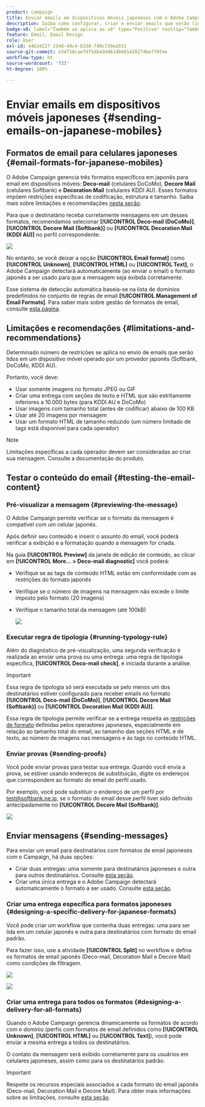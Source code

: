 ```yaml
---
product: campaign
title: Enviar emails em dispositivos móveis japoneses com o Adobe Campaign Classic
description: Saiba como configurar, criar e enviar emails que serão lidos em um dispositivo móvel japonês
badge-v8: label="Também se aplica ao v8" type="Positive" tooltip="Também se aplica ao Campaign v8"
feature: Email, Email Design
role: User
exl-id: 44634227-2340-49c4-b330-740c739ea551
source-git-commit: e34718caefdf5db4ddd61db601420274be77054e
workflow-type: ht
source-wordcount: '733'
ht-degree: 100%

---
```


# Enviar emails em dispositivos móveis japoneses {#sending-emails-on-japanese-mobiles}

## Formatos de email para celulares japoneses {#email-formats-for-japanese-mobiles}

O Adobe Campaign gerencia três formatos específicos em japonês para email em dispositivos móveis: **Deco-mail** (celulares DoCoMo), **Decore Mail** (celulares Softbank) e **Decoration Mail** (celulares KDDI AU). Esses formatos impõem restrições específicas de codificação, estrutura e tamanho. Saiba mais sobre limitações e recomendações [nesta seção](#limitations-and-recommendations).

Para que o destinatário receba corretamente mensagens em um desses formatos, recomendamos selecionar **[!UICONTROL Deco-mail (DoCoMo)]**, **[!UICONTROL Decore Mail (Softbank)]** ou **[!UICONTROL Decoration Mail (KDDI AU)]** no perfil correspondente:

![](assets/deco-mail_03.png)

No entanto, se você deixar a opção **[!UICONTROL Email format]** como **[!UICONTROL Unknown]**, **[!UICONTROL HTML]** ou **[!UICONTROL Text]**, o Adobe Campaign detectará automaticamente (ao enviar o email) o formato japonês a ser usado para que a mensagem seja exibida corretamente.

Esse sistema de detecção automática baseia-se na lista de domínios predefinidos no conjunto de regras de email **[!UICONTROL Management of Email Formats]**. Para saber mais sobre gestão de formatos de email, consulte [esta página](../../installation/using/email-deliverability.md#managing-email-formats).

## Limitações e recomendações {#limitations-and-recommendations}

Determinado número de restrições se aplica no envio de emails que serão lidos em um dispositivo móvel operado por um provedor japonês (Softbank, DoCoMo, KDDI AU).

Portanto, você deve:

* Usar somente imagens no formato JPEG ou GIF
* Criar uma entrega com seções de texto e HTML que são estritamente inferiores a 10.000 bytes (para KDDI AU e DoCoMo)
* Usar imagens com tamanho total (antes de codificar) abaixo de 100 KB
* Usar até 20 imagens por mensagem
* Usar um formato HTML de tamanho reduzido (um número limitado de tags está disponível para cada operador)

>[!NOTE]
>
>Limitações específicas a cada operador devem ser consideradas ao criar sua mensagem. Consulte a documentação do produto.


## Testar o conteúdo do email {#testing-the-email-content}

### Pré-visualizar a mensagem {#previewing-the-message}

O Adobe Campaign permite verificar se o formato da mensagem é compatível com um celular japonês.

Após definir seu conteúdo e inserir o assunto do email, você poderá verificar a exibição e a formatação quando a mensagem for criada.

Na guia **[!UICONTROL Preview]** da janela de edição de conteúdo, ao clicar em **[!UICONTROL More... > Deco-mail diagnostic]** você poderá:

* Verifique se as tags de conteúdo HTML estão em conformidade com as restrições do formato japonês
* Verifique se o número de imagens na mensagem não excede o limite imposto pelo formato (20 imagens)
* Verifique o tamanho total da mensagem (até 100kB)

  ![](assets/deco-mail_06.png)

### Executar regra de tipologia {#running-typology-rule}

Além do diagnóstico de pré-visualização, uma segunda verificação é realizada ao enviar uma prova ou uma entrega: uma regra de tipologia específica, **[!UICONTROL Deco-mail check]**, é iniciada durante a análise.

>[!IMPORTANT]
>
>Essa regra de tipologia só será executada se pelo menos um dos destinatários estiver configurado para receber emails no formato **[!UICONTROL Deco-mail (DoCoMo)]**, **[!UICONTROL Decore Mail (Softbank)]** ou **[!UICONTROL Decoration Mail (KDDI AU)]**.

Essa regra de tipologia permite verificar se a entrega respeita as [restrições de formato](#limitations-and-recommendations) definidas pelos operadores japoneses, especialmente em relação ao tamanho total do email, ao tamanho das seções HTML e de texto, ao número de imagens nas mensagens e às tags no conteúdo HTML.

### Enviar provas {#sending-proofs}

Você pode enviar provas para testar sua entrega. Quando você envia a prova, se estiver usando endereços de substituição, digite os endereços que correspondem ao formato do email do perfil usado.

Por exemplo, você pode substituir o endereço de um perfil por test@softbank.ne.jp, se o formato do email desse perfil tiver sido definido antecipadamente no **[!UICONTROL Decore Mail (Softbank)]**.

![](assets/deco-mail_05.png)

## Enviar mensagens {#sending-messages}

Para enviar um email para destinatários com formatos de email japoneses com o Campaign, há duas opções:

* Criar duas entregas: uma somente para destinatários japoneses e outra para outros destinatários. Consulte [esta seção](#designing-a-specific-delivery-for-japanese-formats).
* Criar uma única entrega e o Adobe Campaign detectará automaticamente o formato a ser usado. Consulte [esta seção](#designing-a-delivery-for-all-formats).

### Criar uma entrega específica para formatos japoneses {#designing-a-specific-delivery-for-japanese-formats}

Você pode criar um workflow que contenha duas entregas: uma para ser lida em um celular japonês e outra para destinatários com formato do email padrão.

Para fazer isso, use a atividade **[!UICONTROL Split]** no workflow e defina os formatos de email japonês (Deco-mail, Decoration Mail e Decore Mail) como condições de filtragem.

![](assets/deco-mail_08.png)

![](assets/deco-mail_07.png)

### Criar uma entrega para todos os formatos {#designing-a-delivery-for-all-formats}

Quando o Adobe Campaign gerencia dinamicamente os formatos de acordo com o domínio (perfis com formatos de email definidos como **[!UICONTROL Unknown]**, **[!UICONTROL HTML]** ou **[!UICONTROL Text]**), você pode enviar a mesma entrega a todos os destinatários.

O contato da mensagem será exibido corretamente para os usuários em celulares japoneses, assim como para os destinatários padrão.

>[!IMPORTANT]
>
>Respeite os recursos especiais associados a cada formato do email japonês (Deco-mail, Decoration Mail e Decore Mail). Para obter mais informações sobre as limitações, consulte [esta seção](#limitations-and-recommendations).
